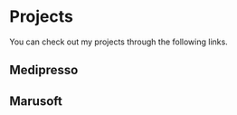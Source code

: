 # Projects
You can check out my projects through the following links.

## Medipresso

## Marusoft



